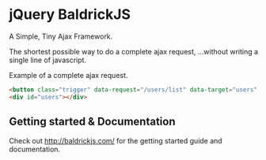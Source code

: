 jQuery BaldrickJS
==========

A Simple, Tiny Ajax Framework.

The shortest possible way to do a complete ajax request, …without writing a single line of javascript.

Example of a complete ajax request.
```html
<button class="trigger" data-request="/users/list" data-target="users" />
<div id="users"></div>
```
## Getting started & Documentation

Check out <http://baldrickjs.com/> for the getting started guide and documentation.